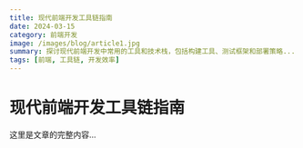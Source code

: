 ```yaml
---
title: 现代前端开发工具链指南
date: 2024-03-15
category: 前端开发
image: /images/blog/article1.jpg
summary: 探讨现代前端开发中常用的工具和技术栈，包括构建工具、测试框架和部署策略...
tags: [前端, 工具链, 开发效率]
---
```


# 现代前端开发工具链指南

这里是文章的完整内容... 